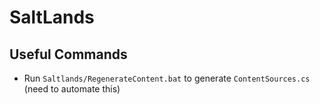 # SaltLands

## Useful Commands

* Run `Saltlands/RegenerateContent.bat` to generate `ContentSources.cs` (need to automate this)